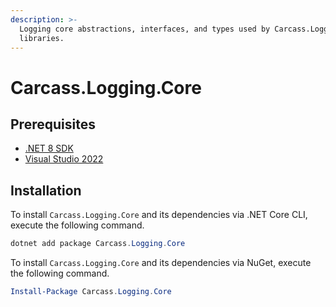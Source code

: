 ```yaml
---
description: >-
  Logging core abstractions, interfaces, and types used by Carcass.Logging.*
  libraries.
---
```


# Carcass.Logging.Core

## Prerequisites

* [.NET 8 SDK](https://dotnet.microsoft.com/en-us/download/dotnet/8.0)
* [Visual Studio 2022](https://visualstudio.microsoft.com/vs/)

## Installation

To install `Carcass.Logging.Core` and its dependencies via .NET Core CLI, execute the following command.

```powershell
dotnet add package Carcass.Logging.Core
```

To install `Carcass.Logging.Core` and its dependencies via NuGet, execute the following command.

```powershell
Install-Package Carcass.Logging.Core
```
